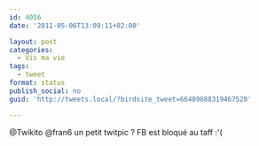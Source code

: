 ```yaml
---
id: 4056
date: '2011-05-06T13:09:11+02:00'

layout: post
categories:
  - Vis ma vie
tags:
  - tweet
format: status
publish_social: no
guid: 'http://tweets.local/?birdsite_tweet=66489688319467520'

---
```


@Twikito @fran6 un petit twitpic ? FB est bloqué au taff :'(